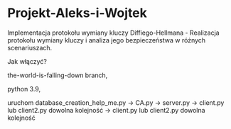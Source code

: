 # Projekt-Aleks-i-Wojtek
Implementacja protokołu wymiany kluczy Diffiego-Hellmana - Realizacja protokołu wymiany kluczy i analiza jego bezpieczeństwa w różnych scenariuszach.

Jak włączyć?

the-world-is-falling-down branch,

python 3.9,

uruchom database_creation_help_me.py -> CA.py -> server.py -> client.py lub client2.py dowolna kolejność -> client.py lub client2.py dowolna kolejność
